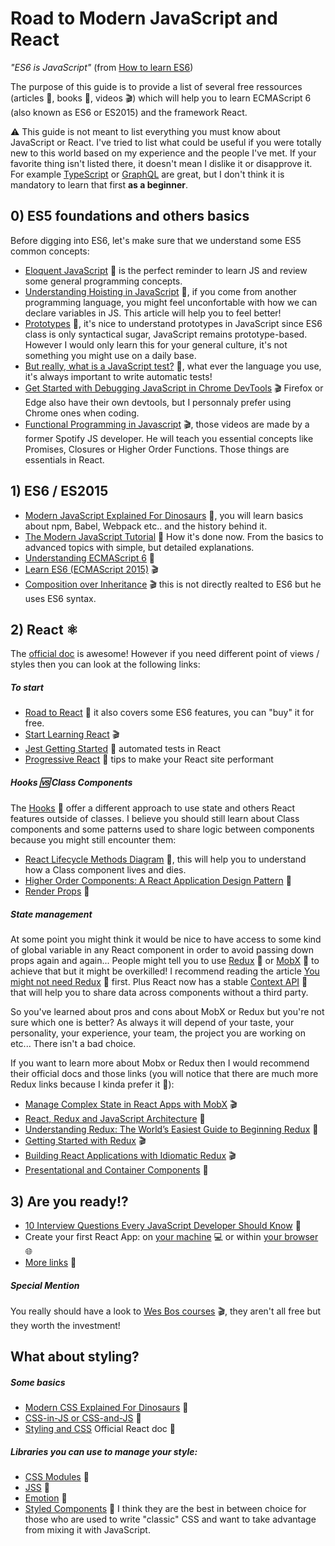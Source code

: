 # Road to Modern JavaScript and React

*"ES6 is JavaScript"* (from [How to learn ES6](https://medium.com/javascript-scene/how-to-learn-es6-47d9a1ac2620))

The purpose of this guide is to provide a list of several free ressources (articles :pencil:, books :book:, videos :clapper:) which will help you to learn ECMAScript 6 (also known as ES6 or ES2015) and the framework React.  

:warning: This guide is not meant to list everything you must know about JavaScript or React. I've tried to list what could be useful if you were totally new to this world based on my experience and the people I've met. If your favorite thing isn't listed there, it doesn't mean I dislike it or disapprove it. For example [TypeScript](http://2ality.com/2018/04/type-notation-typescript.html) or [GraphQL](https://www.howtographql.com/) are great, but I don't think it is mandatory to learn that first **as a beginner**.

## 0) ES5 foundations and others basics
Before digging into ES6, let's make sure that we understand some ES5 common concepts:
- [Eloquent JavaScript](http://eloquentjavascript.net/) :book: is the perfect reminder to learn JS and review some general programming concepts.
- [Understanding Hoisting in JavaScript](https://scotch.io/tutorials/understanding-hoisting-in-javascript) :pencil:, if you come from another programming language, you might feel unconfortable with how we can declare variables in JS. This article will help you to feel better!
- [Prototypes](https://developer.mozilla.org/en-US/docs/Web/JavaScript/Inheritance_and_the_prototype_chain) :pencil:, it's nice to understand prototypes in JavaScript since ES6 class is only syntactical sugar, JavaScript remains prototype-based. However I would only learn this for your general culture, it's not something you might use on a daily base.
- [But really, what is a JavaScript test?](https://www.javascriptjanuary.com/blog/but-really-what-is-a-javascript-test) :pencil:, what ever the language you use, it's always important to write automatic tests!
- [Get Started with Debugging JavaScript in Chrome DevTools](https://developers.google.com/web/tools/chrome-devtools/javascript/) :clapper: Firefox or Edge also have their own devtools, but I personnaly prefer using Chrome ones when coding.
- [Functional Programming in Javascript](https://www.youtube.com/playlist?list=PL0zVEGEvSaeEd9hlmCXrk5yUyqUag-n84) :clapper:, those videos are made by a former Spotify JS developer. He will teach you essential concepts like Promises, Closures or Higher Order Functions. Those things are essentials in React.

## 1) ES6 / ES2015
- [Modern JavaScript Explained For Dinosaurs](https://medium.com/the-node-js-collection/modern-javascript-explained-for-dinosaurs-f695e9747b70) :pencil:, you will learn basics about npm, Babel, Webpack etc.. and the history behind it.
- [The Modern JavaScript Tutorial](https://javascript.info/) :pencil: How it's done now. From the basics to advanced topics with simple, but detailed explanations.
- [Understanding ECMAScript 6](https://leanpub.com/understandinges6/read) :book:
- [Learn ES6 (ECMAScript 2015)](https://egghead.io/courses/learn-es6-ecmascript-2015) :clapper:
- [Composition over Inheritance](https://www.youtube.com/watch?v=wfMtDGfHWpA) :clapper: this is not directly realted to ES6 but he uses ES6 syntax.

## 2) React :atom_symbol:

The [official doc](https://reactjs.org/docs/getting-started.html) is awesome! However if you need different point of views / styles then you can look at the following links:

##### To start
- [Road to React](https://leanpub.com/the-road-to-learn-react/) :book: it also covers some ES6 features, you can "buy" it for free.
- [Start Learning React](https://egghead.io/courses/start-learning-react) :clapper:
- [Jest Getting Started](https://facebook.github.io/jest/docs/en/getting-started.html) :pencil: automated tests in React
- [Progressive React](https://houssein.me/progressive-react) :pencil: tips to make your React site performant

##### Hooks :vs: Class Components
The [Hooks](https://reactjs.org/docs/hooks-intro.html) :pencil: offer a different approach to use state and others React features outside of classes. I believe you should still learn about Class components and some patterns used to share logic between components because you might still encounter them:
- [React Lifecycle Methods Diagram](http://projects.wojtekmaj.pl/react-lifecycle-methods-diagram/) :pencil:, this will help you to understand how a Class component lives and dies. 
- [Higher Order Components: A React Application Design Pattern](https://www.sitepoint.com/react-higher-order-components/) :pencil:
- [Render Props](https://reactjs.org/docs/render-props.html) :pencil:

##### State management
At some point you might think it would be nice to have access to some kind of global variable in any React component in order to avoid passing down props again and again... People might tell you to use [Redux](https://redux.js.org/) :pencil: or [MobX](https://mobx.js.org/) :pencil: to achieve that but it might be overkilled! I recommend reading the article [You might not need Redux](https://medium.com/@dan_abramov/you-might-not-need-redux-be46360cf367) :pencil: first. Plus React now has a stable [Context API](https://medium.com/dailyjs/reacts-%EF%B8%8F-new-context-api-70c9fe01596b) :pencil: that will help you to share data across components without a third party.  

So you've learned about pros and cons about MobX or Redux but you're not sure which one is better? As always it will depend of your taste, your personality, your experience, your team, the project you are working on etc... There isn't a bad choice.

If you want to learn more about Mobx or Redux then I would recommend their official docs and those links (you will notice that there are much more Redux links because I kinda prefer it :see_no_evil:):
- [Manage Complex State in React Apps with MobX](https://egghead.io/courses/manage-complex-state-in-react-apps-with-mobx) :clapper:
- [React, Redux and JavaScript Architecture](https://jrsinclair.com/articles/2018/react-redux-javascript-architecture/) :pencil:
- [Understanding Redux: The World’s Easiest Guide to Beginning Redux](https://medium.freecodecamp.org/understanding-redux-the-worlds-easiest-guide-to-beginning-redux-c695f45546f6) :pencil:
- [Getting Started with Redux](https://egghead.io/courses/getting-started-with-redux) :clapper:
- [Building React Applications with Idiomatic Redux](https://egghead.io/courses/building-react-applications-with-idiomatic-redux) :clapper:
- [Presentational and Container Components](https://medium.com/@dan_abramov/smart-and-dumb-components-7ca2f9a7c7d0) :pencil:

## 3) Are you ready!?
- [10 Interview Questions Every JavaScript Developer Should Know](https://medium.com/javascript-scene/10-interview-questions-every-javascript-developer-should-know-6fa6bdf5ad95) :pencil:
- Create your first React App: on [your machine](https://facebook.github.io/create-react-app/) :computer: or within [your browser](https://codesandbox.io/) :globe_with_meridians:
- [More links](https://github.com/markerikson/react-redux-links) :pencil:

##### Special Mention
You really should have a look to [Wes Bos courses](http://wesbos.com/courses/) :clapper:, they aren't all free but they worth the investment! 

## What about styling?
##### Some basics
- [Modern CSS Explained For Dinosaurs](https://medium.com/actualize-network/modern-css-explained-for-dinosaurs-5226febe3525) :pencil:
- [CSS-in-JS or CSS-and-JS](https://johnpolacek.github.io/css-in-js-or-css-and-js/) :pencil:
- [Styling and CSS](https://reactjs.org/docs/faq-styling.html) Official React doc :pencil:
##### Libraries you can use to manage your style:
- [CSS Modules](https://github.com/css-modules/css-modules) :pencil:
- [JSS](http://cssinjs.org/) :pencil:
- [Emotion](https://emotion.sh/) :pencil:
- [Styled Components](https://www.styled-components.com/) :pencil: I think they are the best in between choice for those who are used to write "classic" CSS and want to take advantage from mixing it with JavaScript.

